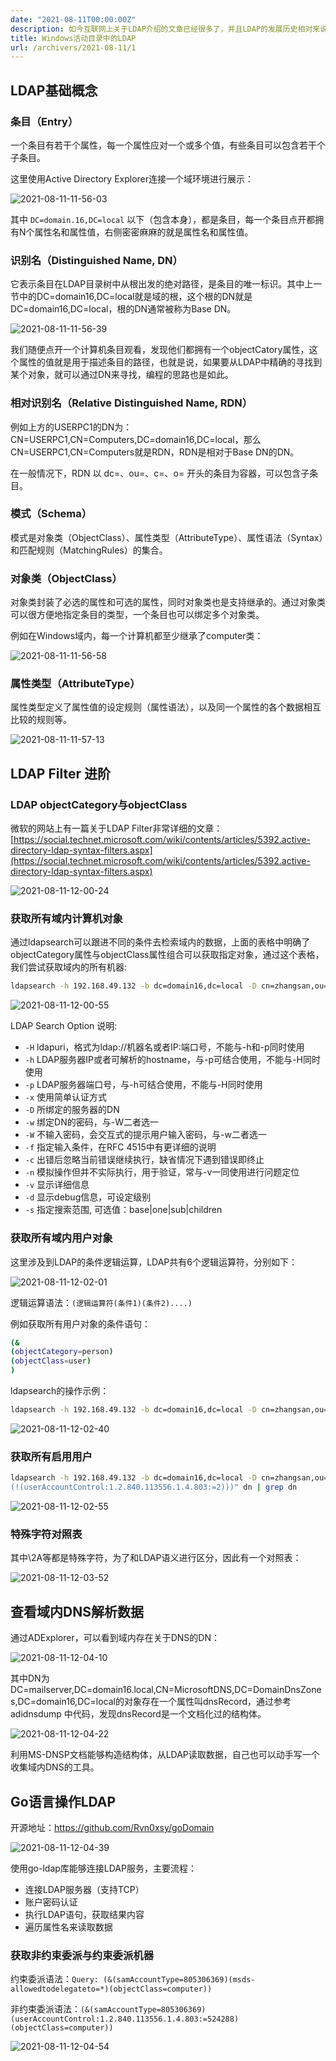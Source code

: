 ```yaml
---
date: "2021-08-11T00:00:00Z"
description: 如今互联网上关于LDAP介绍的文章已经很多了，并且LDAP的发展历史相对来说也是较长的，它被应用于Windows的活动目录中，这让我们不得不去学习LDAP的一些基本概念。本文不是一个科普文章，主旨在于从渗透测试的角度出发，看看从LDAP中能收集哪些信息。
title: Windows活动目录中的LDAP
url: /archivers/2021-08-11/1
---
```


## LDAP基础概念

### 条目（Entry）

一个条目有若干个属性，每一个属性应对一个或多个值，有些条目可以包含若干个子条目。

这里使用Active Directory Explorer连接一个域环境进行展示：

![2021-08-11-11-56-03](https://rvn0xsy.oss-cn-shanghai.aliyuncs.com/3ff7db44c9c4e2410c69c12f5028bda6.png)

其中 `DC=domain.16,DC=local` 以下（包含本身），都是条目，每一个条目点开都拥有N个属性名和属性值，右侧密密麻麻的就是属性名和属性值。

### 识别名（Distinguished Name, DN）

它表示条目在LDAP目录树中从根出发的绝对路径，是条目的唯一标识。其中上一节中的DC=domain16,DC=local就是域的根，这个根的DN就是DC=domain16,DC=local，根的DN通常被称为Base DN。

![2021-08-11-11-56-39](https://rvn0xsy.oss-cn-shanghai.aliyuncs.com/11914e7ec7a6f6ad7fd01827f690ae8f.png)

我们随便点开一个计算机条目观看，发现他们都拥有一个objectCatory属性，这个属性的值就是用于描述条目的路径，也就是说，如果要从LDAP中精确的寻找到某个对象，就可以通过DN来寻找，编程的思路也是如此。

### 相对识别名（Relative Distinguished Name, RDN）

例如上方的USERPC1的DN为：CN=USERPC1,CN=Computers,DC=domain16,DC=local，那么CN=USERPC1,CN=Computers就是RDN，RDN是相对于Base DN的DN。

在一般情况下，RDN 以 dc=、ou=、c=、o= 开头的条目为容器，可以包含子条目。

### 模式（Schema）

模式是对象类（ObjectClass）、属性类型（AttributeType）、属性语法（Syntax）和匹配规则（MatchingRules）的集合。

### 对象类（ObjectClass）

对象类封装了必选的属性和可选的属性，同时对象类也是支持继承的。通过对象类可以很方便地指定条目的类型，一个条目也可以绑定多个对象类。

例如在Windows域内，每一个计算机都至少继承了computer类：

![2021-08-11-11-56-58](https://rvn0xsy.oss-cn-shanghai.aliyuncs.com/50598e9dd51c011fd20d74474fd888b7.png)

### 属性类型（AttributeType）

属性类型定义了属性值的设定规则（属性语法），以及同一个属性的各个数据相互比较的规则等。

![2021-08-11-11-57-13](https://rvn0xsy.oss-cn-shanghai.aliyuncs.com/79d8eee422f219bb35de90a2555345aa.png)

## LDAP Filter 进阶

### LDAP objectCategory与objectClass

微软的网站上有一篇关于LDAP Filter非常详细的文章：[https://social.technet.microsoft.com/wiki/contents/articles/5392.active-directory-ldap-syntax-filters.aspx](https://social.technet.microsoft.com/wiki/contents/articles/5392.active-directory-ldap-syntax-filters.aspx)

![2021-08-11-12-00-24](https://rvn0xsy.oss-cn-shanghai.aliyuncs.com/7e14c25dc1adc3d8abba859d71d2519a.png)

### 获取所有域内计算机对象

通过ldapsearch可以跟进不同的条件去检索域内的数据，上面的表格中明确了objectCategory属性与objectClass属性组合可以获取指定对象，通过这个表格，我们尝试获取域内的所有机器:

```bash
ldapsearch -h 192.168.49.132 -b dc=domain16,dc=local -D cn=zhangsan,ou=officeuser,dc=domain16,dc=local -w San@123 objectClass=computer dn
```


![2021-08-11-12-00-55](https://rvn0xsy.oss-cn-shanghai.aliyuncs.com/b2dee0041f172d8c0ebe2f48c095d4ab.png)

LDAP Search Option 说明:

- `-H`	ldapuri，格式为ldap://机器名或者IP:端口号，不能与-h和-p同时使用
- `-h`	LDAP服务器IP或者可解析的hostname，与-p可结合使用，不能与-H同时使用
- `-p`	LDAP服务器端口号，与-h可结合使用，不能与-H同时使用
- `-x`	使用简单认证方式
- `-D`	所绑定的服务器的DN
- `-w`	绑定DN的密码，与-W二者选一
- `-W`	不输入密码，会交互式的提示用户输入密码，与-w二者选一
- `-f`	指定输入条件，在RFC 4515中有更详细的说明
- `-c`	出错后忽略当前错误继续执行，缺省情况下遇到错误即终止
- `-n`	模拟操作但并不实际执行，用于验证，常与-v一同使用进行问题定位
- `-v`	显示详细信息
- `-d`	显示debug信息，可设定级别
- `-s`	指定搜索范围, 可选值：base|one|sub|children

### 获取所有域内用户对象

这里涉及到LDAP的条件逻辑运算，LDAP共有6个逻辑运算符，分别如下：

![2021-08-11-12-02-01](https://rvn0xsy.oss-cn-shanghai.aliyuncs.com/f9ac35ef1c1bd1d2e5cab6bcf273384f.png)

逻辑运算语法：`(逻辑运算符(条件1)(条件2)....)`

例如获取所有用户对象的条件语句：

```bash
(&
(objectCategory=person)
(objectClass=user)
)
```

ldapsearch的操作示例：

```bash
ldapsearch -h 192.168.49.132 -b dc=domain16,dc=local -D cn=zhangsan,ou=officeuser,dc=domain16,dc=local -w San@123 "(&(objectCategory=person)(objectClass=user))" dn | grep dn
```

![2021-08-11-12-02-40](https://rvn0xsy.oss-cn-shanghai.aliyuncs.com/d7e09ddfe40aa09f4b5732141dc3f39d.png)

### 获取所有启用用户

```bash
ldapsearch -h 192.168.49.132 -b dc=domain16,dc=local -D cn=zhangsan,ou=officeuser,dc=domain16,dc=local -w San@123 "(&(objectCategory=person)(objectClass=user)
(!(userAccountControl:1.2.840.113556.1.4.803:=2)))" dn | grep dn
```
![2021-08-11-12-02-55](https://rvn0xsy.oss-cn-shanghai.aliyuncs.com/68a289bbcc5e248c724885d93ebcee71.png)

### 特殊字符对照表

其中\2A等都是特殊字符，为了和LDAP语义进行区分，因此有一个对照表：

![2021-08-11-12-03-52](https://rvn0xsy.oss-cn-shanghai.aliyuncs.com/f468b788e29e49c6677019802e3fd4d1.png)

## 查看域内DNS解析数据

通过ADExplorer，可以看到域内存在关于DNS的DN：

![2021-08-11-12-04-10](https://rvn0xsy.oss-cn-shanghai.aliyuncs.com/aefcdd3f01b5cec4014116c88d5d8ab1.png)


其中DN为DC=mailserver,DC=domain16.local,CN=MicrosoftDNS,DC=DomainDnsZones,DC=domain16,DC=local的对象存在一个属性叫dnsRecord，通过参考adidnsdump 中代码，发现dnsRecord是一个文档化过的结构体。

![2021-08-11-12-04-22](https://rvn0xsy.oss-cn-shanghai.aliyuncs.com/bf21ab3e66d337e9bb5e9fd46b1e22e7.png)

利用MS-DNSP文档能够构造结构体，从LDAP读取数据，自己也可以动手写一个收集域内DNS的工具。

## Go语言操作LDAP

开源地址：https://github.com/Rvn0xsy/goDomain


![2021-08-11-12-04-39](https://rvn0xsy.oss-cn-shanghai.aliyuncs.com/9cb3aa909bf2979c194af9053ece8fa0.png)

使用go-ldap库能够连接LDAP服务，主要流程：

- 连接LDAP服务器（支持TCP）
- 账户密码认证
- 执行LDAP语句，获取结果内容
- 遍历属性名来读取数据

### 获取非约束委派与约束委派机器

约束委派语法：`Query: (&(samAccountType=805306369)(msds-allowedtodelegateto=*)(objectClass=computer))`

非约束委派语法：`(&(samAccountType=805306369)(userAccountControl:1.2.840.113556.1.4.803:=524288)(objectClass=computer))`

![2021-08-11-12-04-54](https://rvn0xsy.oss-cn-shanghai.aliyuncs.com/2a035c04516e089022fab752a752208e.png)

